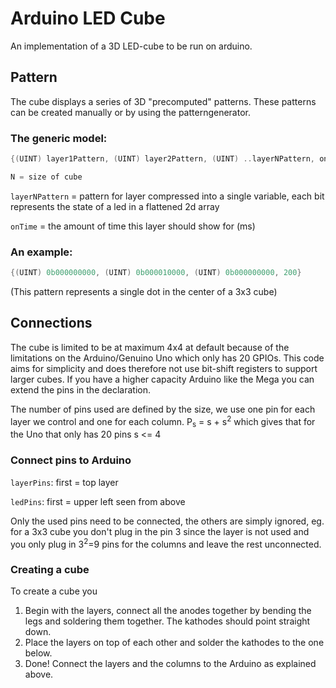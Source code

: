 # Arduino LED Cube
An implementation of a 3D LED-cube to be run on arduino.

## Pattern
The cube displays a series of 3D "precomputed" patterns. These patterns can be created manually or by using the patterngenerator.

### The generic model:

```cpp
{(UINT) layer1Pattern, (UINT) layer2Pattern, (UINT) ..layerNPattern, onTime}

N = size of cube
```

`layerNPattern` = pattern for layer compressed into a single variable, each bit represents the state of a led in a flattened 2d array

`onTime` = the amount of time this layer should show for (ms)

### An example:

```cpp
{(UINT) 0b000000000, (UINT) 0b000010000, (UINT) 0b000000000, 200}
```

(This pattern represents a single dot in the center of a 3x3 cube)

## Connections
The cube is limited to be at maximum 4x4 at default because of the limitations on the Arduino/Genuino Uno which only has 20 GPIOs. This code aims for simplicity and does therefore not use bit-shift registers to support larger cubes. If you have a higher capacity Arduino like the Mega you can extend the pins in the declaration.

The number of pins used are defined by the size, we use one pin for each layer we control and one for each column. P<sub>s</sub> = s + s<sup>2</sup> which gives that for the Uno that only has 20 pins s \<\= 4

### Connect pins to Arduino
`layerPins`: first = top layer

`ledPins`: first = upper left seen from above

Only the used pins need to be connected, the others are simply ignored, eg. for a 3x3 cube you don't plug in the pin 3 since the layer is not used and you only plug in 3<sup>2</sup>=9 pins for the columns and leave the rest unconnected.

### Creating a cube

To create a cube you 
1. Begin with the layers, connect all the anodes together by bending the legs and soldering them together. The kathodes should point straight down. 
2. Place the layers on top of each other and  solder the kathodes to the one below.
3. Done! Connect the layers and the columns to the Arduino as explained above.